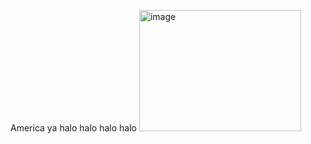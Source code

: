 America ya
halo halo halo halo
<img width="259" height="194" alt="image" src="https://github.com/user-attachments/assets/2a2d36ce-b01c-4ad6-a30a-7e8651dd7b03" />
